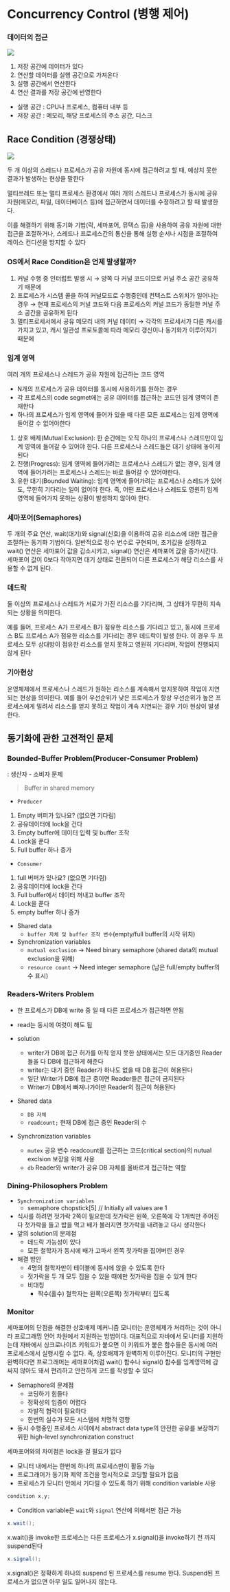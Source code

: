 # Concurrency Control (병행 제어)

### 데이터의 접근

![](https://velog.velcdn.com/images/ninaaano/post/765c1e31-0264-46e7-a95f-4ffb53879e80/image.png)


1. 저장 공간에 데이터가 있다
2. 연산할 데이터를 실행 공간으로 가져온다
3. 실행 공간에서 연산한다
4. 연산 결과를 저장 공간에 반영한다
- 실행 공간 : CPU나 프로세스, 컴퓨터 내부 등
- 저장 공간 : 메모리, 해당 프로세스의 주소 공간, 디스크

## Race Condition (경쟁상태)

![](https://velog.velcdn.com/images/ninaaano/post/060335c6-8bf5-44ad-8379-fa756fe41980/image.png)


두 개 이상의 스레드나 프로세스가 공유 자원에 동시에 접근하려고 할 때, 예상치 못한 결과가 발생하는 현상을 말한다

멀티쓰레드 또는 멀티 프로세스 환경에서 여러 개의 스레드나 프로세스가 동시에 공유 자원(메모리, 파일, 데이터베이스 등)에 접근하면서 데이터를 수정하려고 할 때 발생한다.

이를 해결하기 위해 동기화 기법(락, 세마포어, 뮤텍스 등)을 사용하여 공유 자원에 대한 접근을 조절하거나, 스레드나 프로세스간의 통신을 통해 실행 순서나 시점을 조절하여 레이스 컨디션을 방지할 수 있다

### OS에서 Race Condition은 언제 발생할까?

1. 커널 수행 중 인터럽트 발생 시
→ 양쪽 다 커널 코드이므로 커널 주소 공간 공유하기 때문에
2. 프로세스가 시스템 콜을 하여 커널모드로 수행중인데 컨텍스트 스위치가 일어나는 경우
→ 현재 프로세스의 커널 코드와 다음 프로세스의 커널 코드가 동일한 커널 주소 공간을 공유하게 된다
3. 멀티프로세서에서 공유 메모리 내의 커널 데이터
→ 각각의 프로세서가 다른 캐시를 가지고 있고, 캐시 일관성 프로토콜에 따라 메모리 갱신이나 동기화가 이루어지기 때문에

### 임계 영역

여러 개의 프로세스나 스레드가 공유 자원에 접근하는 코드 영역

- N개의 프로세스가 공유 데이터를 동시에 사용하기를 원하는 경우
- 각 프로세스의 code segmet에는 공유 데이터를 접근하는 코드인 임계 영역이 존재한다
- 하나의 프로세스가 임계 영역에 들어가 있을 때 다른 모든 프로세스는 임계 영역에 들어갈 수 없어야한다
1. 상호 배제(Mutual Exclusion): 한 순간에는 오직 하나의 프로세스나 스레드만이 임계 영역에 들어갈 수 있어야 한다. 다른 프로세스나 스레드들은 대기 상태에 놓이게 된다
2. 진행(Progress): 임계 영역에 들어가려는 프로세스나 스레드가 없는 경우, 임계 영역에 들어가려는 프로세스나 스레드는 바로 들어갈 수 있어야한다.
3. 유한 대기(Bounded Waiting): 임계 영역에 들어가려는 프로세스나 스레드가 있어도, 무한히 기다리는 일이 없어야 한다. 즉, 어떤 프로세스나 스레드도 영원히 임계 영역에 들어가지 못하는 상황이 발생하지 않아야 한다.

### 세마포어(Semaphores)

두 개의 주요 연산, wait(대기)와 signal(신호)을 이용하여 공유 리소스에 대한 접근을 조절하는 동기화 기법이다. 일반적으로 정수 변수로 구현되며, 초기값을 설정하고 wait() 연산은 세마포어 값을 감소시키고, signal() 연산은 세마포어 값을 증가시킨다. 세마포어 값이 0보다 작아지면 대기 상태로 전환되어 다른 프로세스가 해당 리소스를 사용할 수 없게 된다.

### 데드락

둘 이상의 프로세스나 스레드가 서로가 가진 리소스를 기다리며, 그 상태가 무한히 지속되는 상황을 의미한다.

예를 들어, 프로세스 A가 프로세스 B가 점유한 리소스를 기다리고 있고, 동시에 프로세스 B도 프로세스 A가 점유한 리소스를 기다리는 경우 데드락이 발생 한다. 이 경우 두 프로세스 모두 상대방이 점유한 리소스를 얻지 못하고 영원히 기다리며, 작업이 진행되지 않게 된다

### 기아현상

운영체제에서 프로세스나 스레드가 원하는 리소스를 계속해서 얻지못하여 작업이 지연되는 현상을 의미한다. 예를 들어 우선순위가 낮은 프로세스가 항상 우선순위가 높은 프로세스에게 밀려서 리소스를 얻지 못하고 작업이 계속 지연되는 경우 기아 현상이 발생한다.

## 동기화에 관한 고전적인 문제

### Bounded-Buffer Problem(Producer-Consumer Problem)

: 생산자 - 소비자 문제

> Buffer in shared memory

- `Producer`
1. Empty 버퍼가 있나요? (없으면 기다림)
2. 공유데이터에 lock을 건다
3. Empty buffer에 데이터 입력 및 buffer 조작
4. Lock을 푼다
5. Full buffer 하나 증가

- `Consumer`
1. full 버퍼가 있나요? (없으면 기다림)
2. 공유데이터에 lock을 건다
3. Full buffer에서 데이터 꺼내고 buffer 조작
4. Lock을 푼다
5. empty buffer 하나 증가

- Shared data
    - `buffer 자체 및 buffer 조작 변수`(empty/full buffer의 시작 위치)
- Synchronization variables
    - `mutual exclusion` → Need binary semaphore (shared data의 mutual exclusion을 위해)
    - `resource count` → Need integer semaphore (남은 full/empty buffer의 수 표시)

### Readers-Writers Problem

- 한 프로세스가 DB에 write 중 일 때 다른 프로세스가 접근하면 안됨
- read는 동시에 여럿이 해도 됨
- solution
    - writer가 DB에 접근 허가를 아직 얻지 못한 상태에서는 모든 대기중인 Reader들을 다 DB에 접근하게 해준다
    - writer는 대기 중인 Reader가 하나도 없을 때 DB 접근이 허용된다
    - 일단 Writer가 DB에 접근 중이면 Reader들은 접근이 금지된다
    - Writer가 DB에서 빠져나가야만 Reader의 접근이 허용된다

- Shared data
    - `DB 자체`
    - `readcount;` 현재 DB에 접근 중인 Reader의 수
- Synchronization variables
    - `mutex` 공유 변수 readcount를 접근하는 코드(critical section)의 nutual exclsion 보장을 위해 사용
    - `db` Reader와 writer가 공유 DB 자체를 올바르게 접근하는 역할

### Dining-Philosophers Problem

- `Synchronization variables`
    - semaphore chopstick[5] // Initially all values are 1
- 식사를 하려면 젓가락 2쪽이 필요한데 젓가락은 왼쪽, 오른쪽에 각 1개씩만 주어진다
젓가락을 들고 밥을 먹고 배가 불러지면 젓가락을 내려놓고 다시 생각한다
- 앞의 solution의 문제점
    - 데드락 가능성이 있다
    - 모든 철학자가 동시에 배가 고파서 왼쪽 젓가락을 집어버린 경우
- 해결 방안
    - 4명의 철학자만이 테이블에 동시에 앉을 수 있도록 한다
    - 젓가락을 두 개 모두 집을 수 있을 때에만 젓가락을 집을 수 있게 한다
    - 비대칭
        - 짝수(홀수) 철학자는 왼쪽(오른쪽) 젓가락부터 집도록
        

### Monitor

세마포어의 단점을 해결한 상호배제 메커니즘
모니터는 운영체제가 처리하는 것이 아니라 프로그래밍 언어 차원에서 지원하는 방법이다.
대표적으로 자바에서 모니터를 지원하는데 자바에서 싱크로나이즈 키워드가 붙으면 이 키워드가 붙은 함수들은 동시에 여러 프로세스에서 실행시킬 수 없다. 
즉, 상호배제가 완벽하게 이루어진다. 모니터의 구현만 완벽하다면 프로그래머는 세마포어처럼 wait() 함수나 signal() 함수를 임계영역에 감싸지 않아도 돼서 편리하고 안전하게 코드를 작성할 수 있다

- Semaphore의 문제점
    - 코딩하기 힘들다
    - 정확성의 입증이 어렵다
    - 자발적 협력이 필요하다
    - 한번의 실수가 모든 시스템에 치명적 영향
- 동시 수행중인 프로세스 사이에서 abstract data type의 안전한 공유를 보장하기 위한 high-level synchronization construct

세마포어와의 차이점은 lock을 걸 필요가 없다

- 모니터 내에서는 한번에 하나의 프로세스만이 활동 가능
- 프로그래머가 동기화 제약 조건을 명시적으로 코딩할 필요가 없음
- 프로세스가 모니터 안에서 기다릴 수 있도록 하기 위해 condition variable 사용

```java
condition x,y;
```

- Condition variable은 `wait`와 `signal` 연산에 의해서만 접근 가능

```java
x.wait();
```

x.wait()을 invoke한 프로세스는 다른 프로세스가 x.signal()을 invoke하기 전 까지 suspend된다

```java
x.signal();
```

x.signal()은 정확하게 하나의 suspend 된 프로세스를 resume 한다.
Suspend된 프로세스가 없으면 아무 일도 일어나지 않는다.
